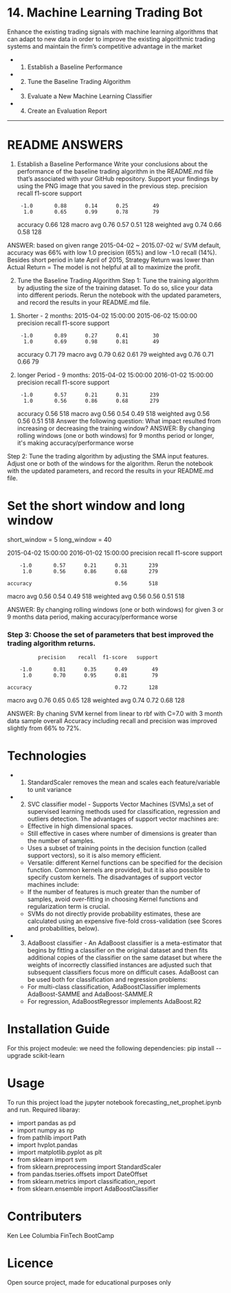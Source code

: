 # 14. Machine Learning Trading Bot
Enhance the existing trading signals with machine learning algorithms that can adapt to new data 
in order to improve the existing algorithmic trading systems and maintain the firm’s competitive advantage in the market
* 1. Establish a Baseline Performance
* 2. Tune the Baseline Trading Algorithm
* 3. Evaluate a New Machine Learning Classifier
* 4. Create an Evaluation Report
_____________________________________________________
# README ANSWERS
1. Establish a Baseline Performance
Write your conclusions about the performance of the baseline trading algorithm in the README.md file that’s associated with your GitHub repository. Support your findings by using the PNG image that you saved in the previous step.
              precision    recall  f1-score   support

        -1.0       0.88      0.14      0.25        49
         1.0       0.65      0.99      0.78        79

    accuracy                           0.66       128
   macro avg       0.76      0.57      0.51       128
weighted avg       0.74      0.66      0.58       128


ANSWER: based on given range 2015-04-02 ~ 2015.07-02 w/ SVM default, accuracy was 66% with low 1.0 precision (65%) and 
low -1.0 recall (14%). Besides short period in late April of 2015, Strategy Return was lower than Actual Return =
The model is not helpful at all to maximize the profit. 

2. Tune the Baseline Trading Algorithm
Step 1: Tune the training algorithm by adjusting the size of the training dataset.
To do so, slice your data into different periods. Rerun the notebook with the updated parameters, and record the results in your README.md file.
1) Shorter - 2 months:
2015-04-02 15:00:00
2015-06-02 15:00:00
              precision    recall  f1-score   support

        -1.0       0.89      0.27      0.41        30
         1.0       0.69      0.98      0.81        49

    accuracy                           0.71        79
   macro avg       0.79      0.62      0.61        79
weighted avg       0.76      0.71      0.66        79

2) longer Period - 9 months:
2015-04-02 15:00:00
2016-01-02 15:00:00
              precision    recall  f1-score   support

        -1.0       0.57      0.21      0.31       239
         1.0       0.56      0.86      0.68       279

    accuracy                           0.56       518
   macro avg       0.56      0.54      0.49       518
weighted avg       0.56      0.56      0.51       518
Answer the following question: What impact resulted from increasing or decreasing the training window?
ANSWER: By changing rolling windows (one or both windows) for 9 months period or longer, it's making accuracy/performance worse

Step 2: Tune the trading algorithm by adjusting the SMA input features.
Adjust one or both of the windows for the algorithm. Rerun the notebook with the updated parameters, and record the results in your README.md file.
# Set the short window and long window
short_window = 5
long_window = 40

2015-04-02 15:00:00
2016-01-02 15:00:00
              precision    recall  f1-score   support

        -1.0       0.57      0.21      0.31       239
         1.0       0.56      0.86      0.68       279

    accuracy                           0.56       518
   macro avg       0.56      0.54      0.49       518
weighted avg       0.56      0.56      0.51       518

ANSWER: By changing rolling windows (one or both windows) for given 3 or 9 months data period, making accuracy/performance worse

### Step 3: Choose the set of parameters that best improved the trading algorithm returns. 
              precision    recall  f1-score   support

        -1.0       0.81      0.35      0.49        49
         1.0       0.70      0.95      0.81        79

    accuracy                           0.72       128
   macro avg       0.76      0.65      0.65       128
weighted avg       0.74      0.72      0.68       128

ANSWER: By chaning SVM kernel from linear to rbf with C=7.0 with 3 month data sample
overall Accuracy including recall and precision was improved slightly from 66% to 72%. 

# Technologies
* 1. StandardScaler removes the mean and scales each feature/variable to unit variance
* 2. SVC classifier model - Supports Vector Machines (SVMs),a set of supervised learning methods used for classification, regression and outliers detection.
  The advantages of support vector machines are:
    - Effective in high dimensional spaces.
    - Still effective in cases where number of dimensions is greater than the number of samples.
    - Uses a subset of training points in the decision function (called support vectors), so it is also memory efficient.
    - Versatile: different Kernel functions can be specified for the decision function. Common kernels are provided, but it is also possible to specify custom kernels.
  The disadvantages of support vector machines include:
    - If the number of features is much greater than the number of samples, avoid over-fitting in choosing Kernel functions and regularization term is crucial.
    - SVMs do not directly provide probability estimates, these are calculated using an expensive five-fold cross-validation (see Scores and probabilities, below).

* 3. AdaBoost classifier - An AdaBoost classifier is a meta-estimator that begins by fitting a classifier on the original dataset and then fits additional copies of the classifier on the same dataset but where the weights of incorrectly classified instances are adjusted such that subsequent classifiers focus more on difficult cases.
   AdaBoost can be used both for classification and regression problems:
    - For multi-class classification, AdaBoostClassifier implements AdaBoost-SAMME and AdaBoost-SAMME.R
    - For regression, AdaBoostRegressor implements AdaBoost.R2
    
# Installation Guide
For this project modeule: we need the following dependencies:
  pip install --upgrade scikit-learn

# Usage
To run this project load the jupyter notebook forecasting_net_prophet.ipynb and run.
Required libaray: 
* import pandas as pd
* import numpy as np
* from pathlib import Path
* import hvplot.pandas
* import matplotlib.pyplot as plt
* from sklearn import svm
* from sklearn.preprocessing import StandardScaler
* from pandas.tseries.offsets import DateOffset
* from sklearn.metrics import classification_report
* from sklearn.ensemble import AdaBoostClassifier 
# Contributers
Ken Lee
Columbia FinTech BootCamp
# Licence
Open source project, made for educational purposes only
